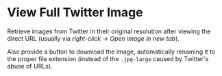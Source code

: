 # View Full Twitter Image
Retrieve images from Twitter in their original resolution after viewing the
direct URL (usually via _right-click_ -> _Open image in new tab_).

Also provide a button to download the image, automatically renaming it to the
proper file extension (instead of the `.jpg-large` caused by Twitter's abuse of
URLs).
